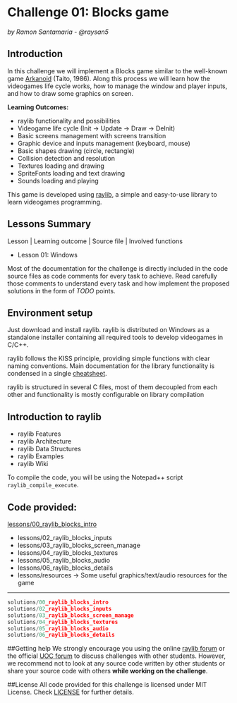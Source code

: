 
# Challenge 01: Blocks game

*by Ramon Santamaria - @raysan5*

## Introduction
In this challenge we will implement a Blocks game similar to the well-known game [Arkanoid](https://en.wikipedia.org/wiki/Arkanoid) (Taito, 1986). Along this process we will learn how the videogames life cycle works, how to manage the window and player inputs, and how to draw some graphics on screen.

**Learning Outcomes:**
 - raylib functionality and possibilities
 - Videogame life cycle (Init -> Update -> Draw -> DeInit)
 - Basic screens management with screens transition
 - Graphic device and inputs management (keyboard, mouse)
 - Basic shapes drawing (circle, rectangle)
 - Collision detection and resolution
 - Textures loading and drawing
 - SpriteFonts loading and text drawing
 - Sounds loading and playing
 
This game is developed using [raylib](http://www.raylib.com/), a simple and easy-to-use library to learn videogames programming.

## Lessons Summary

Lesson | Learning outcome | Source file | Involved functions

 - Lesson 01: Windows 

Most of the documentation for the challenge is directly included in the code source files as code comments for every task to achieve. Read carefully those comments to understand every task and how implement the proposed solutions in the form of *TODO* points.

## Environment setup
Just download and install raylib. raylib is distributed on Windows as a standalone installer containing all required tools to develop videogames in C/C++.

raylib follows the KISS principle, providing simple functions with clear naming conventions. Main documentation for the library functionality is condensed in a single [cheatsheet](http://www.raylib.com/cheatsheet/cheatsheet.html).

raylib is structured in several C files, most of them decoupled from each other and functionality is mostly configurable on library compilation

## Introduction to raylib
 - raylib Features
 - raylib Architecture
 - raylib Data Structures
 - raylib Examples
 - raylib Wiki
 
To compile the code, you will be using the Notepad++ script `raylib_compile_execute`.

## Code provided:

[lessons/00_raylib_blocks_intro](lessons/00_raylib_blocks_intro.c) 
 - lessons/02_raylib_blocks_inputs
 - lessons/03_raylib_blocks_screen_manage
 - lessons/04_raylib_blocks_textures
 - lessons/05_raylib_blocks_audio
 - lessons/06_raylib_blocks_details
 - lessons/resources -> Some useful graphics/text/audio resources for the game

----------------------------------------
```c
solutions/00_raylib_blocks_intro
solutions/02_raylib_blocks_inputs
solutions/03_raylib_blocks_screen_manage
solutions/04_raylib_blocks_textures
solutions/05_raylib_blocks_audio
solutions/06_raylib_blocks_details
```
##Getting help 
We strongly encourage you using the online [raylib forum](forum.raylib.com) or the official [UOC forum]() to discuss challenges with other students. However, we recommend not to look at any source code written by other students or share your source code with others **while working on the challenge**.

##License
All code provided for this challenge is licensed under MIT License. Check [LICENSE](../LICENSE) for further details.

